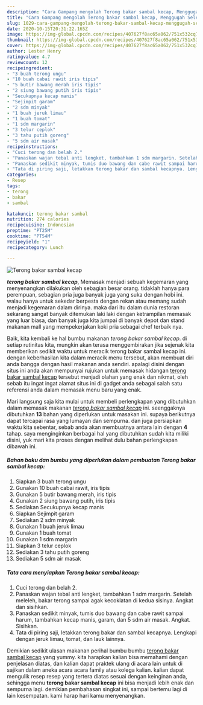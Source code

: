 ```yaml
---
description: "Cara Gampang mengolah Terong bakar sambal kecap, Menggugah Selera"
title: "Cara Gampang mengolah Terong bakar sambal kecap, Menggugah Selera"
slug: 1029-cara-gampang-mengolah-terong-bakar-sambal-kecap-menggugah-selera
date: 2020-10-15T20:31:22.165Z
image: https://img-global.cpcdn.com/recipes/407627f8ac65a062/751x532cq70/terong-bakar-sambal-kecap-foto-resep-utama.jpg
thumbnail: https://img-global.cpcdn.com/recipes/407627f8ac65a062/751x532cq70/terong-bakar-sambal-kecap-foto-resep-utama.jpg
cover: https://img-global.cpcdn.com/recipes/407627f8ac65a062/751x532cq70/terong-bakar-sambal-kecap-foto-resep-utama.jpg
author: Lester Henry
ratingvalue: 4.7
reviewcount: 12
recipeingredient:
- "3 buah terong ungu"
- "10 buah cabai rawit iris tipis"
- "5 butir bawang merah iris tipis"
- "2 siung bawang putih iris tipis"
- "Secukupnya kecap manis"
- "Sejimpit garam"
- "2 sdm minyak"
- "1 buah jeruk limau"
- "1 buah tomat"
- "1 sdm margarin"
- "3 telur ceplok"
- "3 tahu putih goreng"
- "5 sdm air masak"
recipeinstructions:
- "Cuci terong dan belah 2."
- "Panaskan wajan tebal anti lengket, tambahkan 1 sdm margarin. Setelah meleleh, bakar terong sampai agak kecoklatan di kedua sisinya. Angkat dan sisihkan."
- "Panaskan sedikit minyak, tumis duo bawang dan cabe rawit sampai harum, tambahkan kecap manis, garam, dan 5 sdm air masak. Angkat. Sisihkan."
- "Tata di piring saji, letakkan terong bakar dan sambal kecapnya. Lengkapi dengan jeruk limau, tomat, dan lauk lainnya."
categories:
- Resep
tags:
- terong
- bakar
- sambal

katakunci: terong bakar sambal 
nutrition: 274 calories
recipecuisine: Indonesian
preptime: "PT25M"
cooktime: "PT54M"
recipeyield: "1"
recipecategory: Lunch

---
```



![Terong bakar sambal kecap](https://img-global.cpcdn.com/recipes/407627f8ac65a062/751x532cq70/terong-bakar-sambal-kecap-foto-resep-utama.jpg)

<b><i>terong bakar sambal kecap</i></b>, Memasak menjadi sebuah kegemaran yang menyenangkan dilakukan oleh sebagian besar orang. tidaklah hanya para perempuan, sebagian pria juga banyak juga yang suka dengan hobi ini. walau hanya untuk sekedar berpesta dengan rekan atau memang sudah menjadi kegemaran dalam dirinya. maka dari itu dalam dunia restoran sekarang sangat banyak ditemukan laki laki dengan ketrampilan memasak yang luar biasa, dan banyak juga kita jumpai di banyak depot dan stand makanan mall yang mempekerjakan koki pria sebagai chef terbaik nya.

Baik, kita kembali ke hal bumbu makanan <i>terong bakar sambal kecap</i>. di setiap rutinitas kita, mungkin akan terasa menggembirakan jika sejenak kita memberikan sedikit waktu untuk meracik terong bakar sambal kecap ini. dengan keberhasilan kita dalam meracik menu tersebut, akan membuat diri anda bangga dengan hasil makanan anda sendiri. apalagi disini dengan situs ini anda akan mempunyai rujukan untuk memasak hidangan <u>terong bakar sambal kecap</u> tersebut menjadi olahan yang enak dan nikmat, oleh sebab itu ingat ingat alamat situs ini di gadget anda sebagai salah satu referensi anda dalam memasak menu baru yang enak.




Mari langsung saja kita mulai untuk membeli perlengkapan yang dibutuhkan dalam memasak makanan <u><i>terong bakar sambal kecap</i></u> ini. seenggaknya dibutuhkan <b>13</b> bahan yang diperlukan untuk masakan ini. supaya berikutnya dapat tercapai rasa yang lumayan dan sempurna. dan juga persiapkan waktu kita sebentar, sebab anda akan membuatnya antara lain dengan <b>4</b> tahap. saya menginginkan berbagai hal yang dibutuhkan sudah kita miliki disini, yuk mari kita proses dengan melihat dulu bahan perlengkapan dibawah ini.

<!--inarticleads1-->

##### Bahan baku dan bumbu yang diperlukan dalam pembuatan Terong bakar sambal kecap:

1. Siapkan 3 buah terong ungu
1. Gunakan 10 buah cabai rawit, iris tipis
1. Gunakan 5 butir bawang merah, iris tipis
1. Gunakan 2 siung bawang putih, iris tipis
1. Sediakan Secukupnya kecap manis
1. Siapkan Sejimpit garam
1. Sediakan 2 sdm minyak
1. Gunakan 1 buah jeruk limau
1. Gunakan 1 buah tomat
1. Gunakan 1 sdm margarin
1. Siapkan 3 telur ceplok
1. Sediakan 3 tahu putih goreng
1. Sediakan 5 sdm air masak




<!--inarticleads2-->

##### Tata cara menyiapkan Terong bakar sambal kecap:

1. Cuci terong dan belah 2.
1. Panaskan wajan tebal anti lengket, tambahkan 1 sdm margarin. Setelah meleleh, bakar terong sampai agak kecoklatan di kedua sisinya. Angkat dan sisihkan.
1. Panaskan sedikit minyak, tumis duo bawang dan cabe rawit sampai harum, tambahkan kecap manis, garam, dan 5 sdm air masak. Angkat. Sisihkan.
1. Tata di piring saji, letakkan terong bakar dan sambal kecapnya. Lengkapi dengan jeruk limau, tomat, dan lauk lainnya.




Demikian sedikit ulasan makanan perihal bumbu bumbu <u>terong bakar sambal kecap</u> yang yummy. kita harapkan kalian bisa memahami dengan penjelasan diatas, dan kalian dapat praktek ulang di acara lain untuk di sajikan dalam aneka acara acara family atau kolega kalian. kalian dapat mengulik resep resep yang tertera diatas sesuai dengan keinginan anda, sehingga menu <b>terong bakar sambal kecap</b> ini bisa menjadi lebih enak dan sempurna lagi. demikian pembahasan singkat ini, sampai bertemu lagi di lain kesempatan. kami harap hari kamu menyenangkan.
